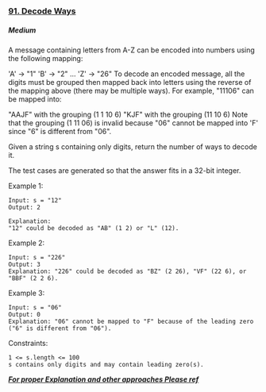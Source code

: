 ### [91. Decode Ways](https://leetcode.com/problems/decode-ways/)

##### Medium

A message containing letters from A-Z can be encoded into numbers using the following mapping:

'A' -> "1"
'B' -> "2"
...
'Z' -> "26"
To decode an encoded message, all the digits must be grouped then mapped back into letters using the reverse of the mapping above (there may be multiple ways). For example, "11106" can be mapped into:

"AAJF" with the grouping (1 1 10 6)
"KJF" with the grouping (11 10 6)
Note that the grouping (1 11 06) is invalid because "06" cannot be mapped into 'F' since "6" is different from "06".

Given a string s containing only digits, return the number of ways to decode it.

The test cases are generated so that the answer fits in a 32-bit integer.

 

Example 1:
```JS
Input: s = "12"
Output: 2

Explanation: 
"12" could be decoded as "AB" (1 2) or "L" (12).

```

Example 2:
```JS
Input: s = "226"
Output: 3
Explanation: "226" could be decoded as "BZ" (2 26), "VF" (22 6), or "BBF" (2 2 6).
```

Example 3:
```JS
Input: s = "06"
Output: 0
Explanation: "06" cannot be mapped to "F" because of the leading zero ("6" is different from "06").
```

Constraints:
```JS
1 <= s.length <= 100
s contains only digits and may contain leading zero(s).
```

***[For proper Explanation and other approaches Please ref](https://leet-codes.blogspot.com/2022/09/decode-ways.html.html)***